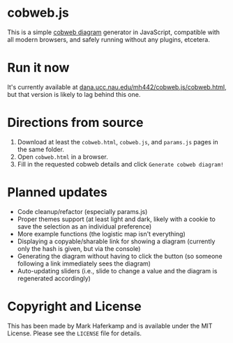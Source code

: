 # cobweb.js
This is a simple [cobweb diagram](https://en.wikipedia.org/wiki/Cobweb_plot) generator in JavaScript, compatible with all modern browsers, and safely running without any plugins, etcetera.

# Run it now
It's currently available at [dana.ucc.nau.edu/mh442/cobweb.js/cobweb.html](http://dana.ucc.nau.edu/mh442/cobweb.js/cobweb.html), but that version is likely to lag behind this one.

# Directions from source
1. Download at least the `cobweb.html`, `cobweb.js`, and `params.js` pages in the same folder.
1. Open `cobweb.html` in a browser.
1. Fill in the requested cobweb details and click `Generate cobweb diagram!`

# Planned updates
* Code cleanup/refactor (especially params.js)
* Proper themes support (at least light and dark, likely with a cookie to save the selection as an individual preference)
* More example functions (the logistic map isn't everything)
* Displaying a copyable/sharable link for showing a diagram (currently only the hash is given, but via the console)
* Generating the diagram without having to click the button (so someone following a link immediately sees the diagram)
* Auto-updating sliders (i.e., slide to change a value and the diagram is regenerated accordingly)

# Copyright and License
This has been made by Mark Haferkamp and is available under the MIT License. Please see the `LICENSE` file for details.
